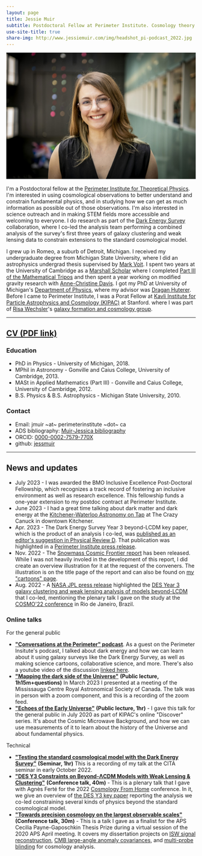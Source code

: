 ```yaml
---
layout: page
title: Jessie Muir
subtitle: Postdoctoral Fellow at Perimeter Institute. Cosmology theory and data analysis to learn about fundamental physics.
use-site-title: true
share-img: http://www.jessiemuir.com/img/headshot_pi-podcast_2022.jpg
---
```

![](/img/headshot_pi-podcast_2022.jpg "Portrait of Jessie taken at Perimeter Institute in spring 2022.")

I'm a Postdoctoral fellow at the [Perimeter Institute for Theoretical Physics](https://perimeterinstitute.ca/). I'm interested in using cosmological observations to better understand and constrain fundamental physics, and in studying how we can get as much information as possible out of those observations. I'm also interested in science outreach and in making STEM fields more accessible and welcoming to everyone. I do research as part of the [Dark Energy Survey](https://www.darkenergysurvey.org/) collaboration, where I co-led the analysis team performing a combined analysis of the survey's first three years of galaxy clustering and weak lensing data to constrain extensions to the standard cosmological model.

I grew up in Romeo, a suburb of Detroit, Michigan.  I received my undergraduate degree from Michigan State University, where I did an astrophysics undergrad thesis supervised by [Mark Voit](https://web.pa.msu.edu/people/voit/Mark.html). I spent two years at the University of Cambridge as a [Marshall Scholar](http://www.marshallscholarship.org/) where I completed [Part III of the Mathematical Tripos](https://www.maths.cam.ac.uk/postgrad/part-iii/prospective.html) and then spent a year working on modified gravity research with [Anne-Christine Davis](cam.ac.uk/people/a.c.davis/).  I got my PhD at University of Michigan's [Department of Physics](https://lsa.umich.edu/physics), where my advisor was [Dragan Huterer](http://www-personal.umich.edu/~huterer/). Before I came to Perimeter Institute, I was a Porat Fellow at [Kavli Institute for Particle Astrophysics and Cosmology (KIPAC)](https://kipac.stanford.edu/) at Stanford. where I was part of [Risa Wechsler](https://www.risawechsler.com/)'s [galaxy formation and cosmology group](https://www.risawechsler.com/gfc-group.html).


---
## [CV (PDF link)](Muir-CV-july2023.pdf)

### Education

* PhD in Physics - University of Michigan, 2018.
* MPhil in Astronomy - Gonville and Caius College, University of Cambridge, 2013.
* MASt in Applied Mathematics (Part III) - Gonville and Caius College, University of Cambridge, 2012.
* B.S. Physics & B.S. Astrophysics - Michigan State University, 2010.

### Contact

* Email: jmuir ~at~ perimeterinstitute ~dot~ ca
* ADS bibliography: [Muir-Jessica bibliography](https://ui.adsabs.harvard.edu/public-libraries/6-hOYpXQQ_2TVE--3e5bhA)
* ORCID: [0000-0002-7579-770X](http://orcid.org/0000-0002-7579-770X)
* github: [jessmuir](https://github.com/jessmuir)

---
## News and updates

* July 2023 - I was awarded the BMO Inclusive Excellence Post-Doctoral Fellowship, which recognizes a track record of fostering an inclusive environment as well as research excellence. This fellowship funds a one-year extension to my postdoc contract at Perimeter Institute.
* June 2023 - I had a great time talking about dark matter and dark energy at the [Kitchener-Waterloo Astronomy on Tap](https://astronomyontap.org/locations/kitchener-waterloo-on-canada/) at The Crazy Canuck in downtown Kitchener.
* Apr. 2023 - The Dark Energy Survey Year 3 beyond-LCDM key paper, which is the product of an analysis I co-led, was [published as an editor's suggestion in Physical Review D](https://journals.aps.org/prd/abstract/10.1103/PhysRevD.107.083504). That publication was highlighted in a [Perimeter Institute press release](https://insidetheperimeter.ca/putting-dark-energy-to-the-test/). 
* Nov. 2022 - The [Snowmass Cosmic Frontier report](https://arxiv.org/abs/2211.09978) has been released. While I was not heavily involed in the development of this report, I did create an overview illustration for it at the request of the conveners.  The illustration is on the title page of the report and can also be found on [my "cartoons" page](https://www.jessiemuir.com/2022-07-27-snowmass-cosmic-frontiers/). 
* Aug. 2022 - A [NASA JPL press release](https://www.jpl.nasa.gov/news/nasa-scientists-help-probe-dark-energy-by-testing-gravity) highlighted the [DES Year 3 galaxy clustering and weak lensing analysis of models beyond-LCDM](https://arxiv.org/abs/2207.05766) that I co-led, mentioning the plenary talk I gave on the study at the [COSMO'22 conference](https://indico.cern.ch/event/886404/) in Rio de Janeiro, Brazil.


### Online talks 

For the general public
* [**"Conversations at the Perimeter" podcast**](https://www.podbean.com/ew/pb-cuwuz-1301c33).  As a guest on the Perimeter Insitute's podcast, I talked about dark energy and how we can learn about it using galaxy surveys like the Dark Energy Survey, as well as making science cartoons, collaborative science, and more. There's also a youtube video of the discussion [linked here](https://www.youtube.com/watch?v=QkozRHsbwbA&ab_channel=PerimeterInstituteforTheoreticalPhysics). 
* [**"Mapping the dark side of the Universe"**](https://www.youtube.com/watch?v=qsD5oJzURN4&ab_channel=MississaugaCentreRASC) **(Public lecture, 1h15m+questions)** In March 2023 I presented at a meeting of the Mississauga Centre Royal Astronomical Society of Canada. The talk was in person with a zoom component, and this is a recording of the zoom feed.
* [**"Echoes of the Early Universe"**](https://www.youtube.com/watch?v=FDKzkWo0ucQ) **(Public lecture, 1hr)** -  I gave this talk for the general public in July 2020 as part of KIPAC's online "Discover" series. It's about the  Cosmic Microwave Background, and how we can use measurements of it to learn about the history of the Universe and about fundamental physics.


Technical
* [**"Testing the standard cosmological model with the Dark Energy Survey"**](https://www.youtube.com/watch?v=SeVaV2DD7xo&ab_channel=CITAPresentations) **(Seminar, 1hr)** This is a recording of my talk at the CITA seminar in early October 2022. 
* [**"DES Y3 Constraints on Beyond-ΛCDM Models with Weak Lensing & Clustering"**](https://www.youtube.com/watch?v=Bsf5RTo1bxc&ab_channel=CosmologyfromHome) **(Conference talk, 40m)** - This is a plenary talk that I gave with Agnès Ferté for the 2022 [Cosmology From Home](https://www.cosmologyfromhome.com/) conference. In it, we give an overview of [the DES Y3 key paper](https://arxiv.org/abs/2207.05766) reporting the analysis we co-led constraining several kinds of physics beyond the standard cosmological model. 
* [**"Towards precision cosmology on the largest observable scales"**](http://meetings.aps.org/Meeting/APR20/Session/C03.3) **(Conference talk, 30m)** - This is a talk I gave as a finalist for the APS Cecilia Payne-Gaposchkin Thesis Prize  during a virtual session of the 2020 APS April meeting. It covers my dissertation projects  on [ISW signal reconstruction](https://arxiv.org/abs/1603.06586), [CMB large-angle anomaly covariances](https://arxiv.org/abs/1806.02354), and  [multi-probe blinding](https://arxiv.org/abs/1911.05929) for cosmology analysis.
